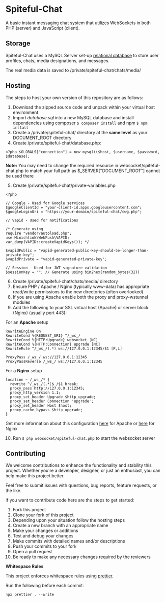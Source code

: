 # Spiteful-Chat

A basic instant messaging chat system that utilizes WebSockets in both PHP (server) and JavaScript (client).

## Storage

Spiteful-Chat uses a MySQL Server set-up [relational database](https://cloud.google.com/learn/what-is-a-relational-database) to store user profiles, chats, media designations, and messages.

The real media data is saved to /private/spiteful-chat/chats/media/

## Hosting

The steps to host your own version of this repository are as follows:

1. Download the zipped source code and unpack within your virtual host environment
2. Import _database.sql_ into a new MySQL database and install dependencies using [composer](https://getcomposer.org/download/) `$ composer install` and [npm](https://docs.npmjs.com/downloading-and-installing-node-js-and-npm) `$ npm install`
3. Create a /private/spiteful-chat/ directory at the **same level** as your DOCUMENT_ROOT directory
4. Create /private/spiteful-chat/database.php:

```
<?php $GLOBALS["connection"] = new mysqli($host, $username, $password, $database);
```

**Note:** You may need to change the required resource in websocket/spiteful-chat.php to match your full path as $\_SERVER["DOCUMENT_ROOT"] cannot be used there

5. Create /private/spiteful-chat/private-variables.php

```
<?php

// Google - Used for Google services
$googleClientId = "your-client-id.apps.googleusercontent.com";
$googleLoginUri = "https://your-domain/spiteful-chat/cwg.php";

// Vapid - Used for notifications

/* Generate using
require "vendor/autoload.php";
use Minishlink\WebPush\VAPID;
var_dump(VAPID::createVapidKeys()); */

$vapidPublic = "vapid-generated-public-key-should-be-longer-than-private-key";
$vapidPrivate = "vapid-generated-private-key";

// Session - Used for JWT signature validation
$sessionKey = ""; // Generate using bin2hex(random_bytes(32))
```

6. Create /private/spiteful-chat/chats/media/ directory
7. Ensure PHP / Apache / Nginx (typically www-data) has appropriate read/write permissions to the new directories (often overlooked)
8. If you are using Apache enable both the proxy and proxy-wstunnel modules
9. Add the following to your SSL virtual host (Apache) or server block (Nginx) (usually port 443):

For an **Apache** setup

```
RewriteEngine On
RewriteCond %{REQUEST_URI} ^/_ws_/
RewriteCond %{HTTP:Upgrade} websocket [NC]
RewriteCond %{HTTP:Connection} upgrade [NC]
RewriteRule ^/_ws_/(.*) ws://127.0.0.1:12345/$1 [P,L]

ProxyPass /_ws_/ ws://127.0.0.1:12345
ProxyPassReverse /_ws_/ ws://127.0.0.1:12345
```

For a **Nginx** setup

```
location ~ /_ws_/* {
  rewrite ^/_ws_/(.*)$ /$1 break;
  proxy_pass http://127.0.0.1:12345;
  proxy_http_version 1.1;
  proxy_set_header Upgrade $http_upgrade;
  proxy_set_header Connection 'upgrade';
  proxy_set_header Host $host;
  proxy_cache_bypass $http_upgrade;
}
```

Get more information about this configuration [here](https://httpd.apache.org/docs/2.4/mod/mod_proxy_wstunnel.html) for Apache or [here](https://www.nginx.com/blog/websocket-nginx/) for Nginx

10. Run `$ php websocket/spiteful-chat.php` to start the websocket server

## Contributing

We welcome contributions to enhance the functionality and stability this project. Whether you're a developer, designer, or just an enthusiast, you can help make this project better.

Feel free to submit issues with questions, bug reports, feature requests, or the like.

If you want to contribute code here are the steps to get started:

1. Fork this project
2. Clone your fork of this project
3. Depending upon your situation follow the hosting steps
4. Create a new branch with an appropriate name
5. Make your changes or additions
6. Test and debug your changes
7. Make commits with detailed names and/or descriptions
8. Push your commits to your fork
9. Open a pull request
10. Be ready to make any necessary changes required by the reviewers

**Whitespace Rules**

This project enforces whitespace rules using [prettier](https://prettier.io/).

Run the following before each commit:

```
npx prettier . --write
```
